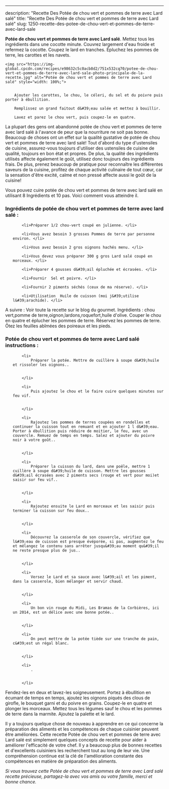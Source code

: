 ---
description: "Recette Des Potée de chou vert et pommes de terre avec Lard salé"
title: "Recette Des Potée de chou vert et pommes de terre avec Lard salé"
slug: 1250-recette-des-potee-de-chou-vert-et-pommes-de-terre-avec-lard-sale

<p>
	<strong>Potée de chou vert et pommes de terre avec Lard salé</strong>. 
	Mettez tous les ingrédients dans une cocotte minute. Couvrez largement d&#39;eau froide et refermez la cocotte. Coupez le lard en tranches. Épluchez les pommes de terre, les carottes et les navets.
</p>
<p>
	
	<img src="https://img-global.cpcdn.com/recipes/e98632c5c0acb8d2/751x532cq70/potee-de-chou-vert-et-pommes-de-terre-avec-lard-sale-photo-principale-de-la-recette.jpg" alt="Potée de chou vert et pommes de terre avec Lard salé" style="width: 100%;">
	
	
		Ajouter les carottes, le chou, le céleri, du sel et du poivre puis porter à ébullition.
	
		Remplissez un grand faitout d&#39;eau salée et mettez à bouillir.
	
		Lavez et parez le chou vert, puis coupez-le en quatre.
	
</p>

La plupart des gens ont abandonné potée de chou vert et pommes de terre avec lard salé à l'avance de peur que la nourriture ne soit pas bonne. Beaucoup de choses ont un effet sur la qualité gustative de potée de chou vert et pommes de terre avec lard salé! Tout d'abord du type d'ustensiles de cuisine, assurez-vous toujours d'utiliser des ustensiles de cuisine de qualité, toujours en bon état et propres. De plus, la qualité des ingrédients utilisés affecte également le goût, utilisez donc toujours des ingrédients frais. De plus, prenez beaucoup de pratique pour reconnaître les différentes saveurs de la cuisine, profitez de chaque activité culinaire de tout cœur, car la sensation d'être excité, calme et non pressé affecte aussi le goût de la cuisine!

<!--inarticleads1-->

Vous pouvez cuire potée de chou vert et pommes de terre avec lard salé en utilisant 8 Ingrédients et 10 pas. Voici comment vous atteindre il.

<h3>Ingrédients de potée de chou vert et pommes de terre avec lard salé :</h3>

<ol>
	
		<li>Préparer 1/2 chou-vert coupé en julienne. </li>
	
		<li>Vous avez besoin 3 grosses Pommes de terre par personne environ. </li>
	
		<li>Vous avez besoin 2 gros oignons hachés menu. </li>
	
		<li>Vous devez vous préparer 300 g gros Lard salé coupé en morceaux. </li>
	
		<li>Préparer 4 gousses d&#39;ail épluchée et écrasées. </li>
	
		<li>Fournir  Sel et poivre. </li>
	
		<li>Fournir 2 piments séchés (ceux de ma réserve). </li>
	
		<li>Utilisation  Huile de cuisson (moi j&#39;utilise l&#39;arachide). </li>
	
</ol>

A suivre : Voir toute la recette sur le blog du gourmet. Ingrédients : chou vert,pomme de terre,oignon,lardons,roquefort,huile d&#39;olive. Couper le chou en quatre et éplucher les pommes de terre. Réservez les pommes de terre. Ôtez les feuilles abîmées des poireaux et les pieds. 

<!--inarticleads2-->

<h3>Potée de chou vert et pommes de terre avec Lard salé instructions :</h3>

<ol>
	
		<li>
			Préparer la potée. Mettre de cuillère à soupe d&#39;huile et rissoler les oignons..
			
			
		</li>
	
		<li>
			Puis ajoutez le chou et le faire cuire quelques minutes sur feu vif.
			
			
		</li>
	
		<li>
			Rajoutez les pommes de terres coupées en rondelles et continuer la cuisson tout en remuant et en ajouter 1 l d&#39;eau. Porter à ébullition puis réduire de moitier, le feu, avec un couvercle. Remuez de temps en temps. Salez et ajouter du poivre noir à votre goût..
			
			
		</li>
	
		<li>
			Préparer la cuisson du lard, dans une poêle, mettre 1 cuillère à soupe d&#39;huile de cuisson. Mettre les gousses d&#39;ail écrasées avec 2 piments secs (rouge et vert pour moi)et saisir sur feu vif..
			
			
		</li>
	
		<li>
			Rajoutez ensuite le Lard en morceaux et les saisir puis terminer la cuisson sur feu doux..
			
			
		</li>
	
		<li>
			Découvrez la casserole de son couvercle, vérifiez que l&#39;eau de cuisson est presque évéporée, si pas, augmentez le feu et mélangez le contenu sans arrêter jusqu&#39;au moment qu&#39;il ne reste presque plus de jus..
			
			
		</li>
	
		<li>
			Versez le Lard et sa sauce avec l&#39;ail et les piment, dans la casserole, bien mélanger et servir chaud.
			
			
		</li>
	
		<li>
			Un bon vin rouge du Midi, Les Bramas de la Corbières, ici un 2014, est un délice avec une bonne potée..
			
			
		</li>
	
		<li>
			On peut mettre de la potée tiède sur une tranche de pain, c&#39;est un régal blanc.
			
			
		</li>
	
		<li>
			.
			
			
		</li>
	
</ol>

Fendez-les en deux et lavez-les soigneusement. Portez à ébullition en écumant de temps en temps, ajoutez les oignons piqués des clous de girofle, le bouquet garni et du poivre en grains. Coupez-le en quatre et plonger les morceaux. Mettez tous les légumes sauf le chou et les pommes de terre dans la marmite. Ajoutez la palette et le lard. 

<!--inarticleads1-->

<p>
Il y a toujours quelque chose de nouveau à apprendre en ce qui concerne la préparation des aliments et les compétences de chaque cuisinier peuvent être améliorées. Cette recette Potée de chou vert et pommes de terre avec Lard salé est simplement quelques concepts de recette pour aider à améliorer l'efficacité de votre chef. Il y a beaucoup plus de bonnes recettes et d'excellents cuisiniers les recherchent tout au long de leur vie. Une compréhension continue est la clé de l'amélioration constante des compétences en matière de préparation des aliments.
</p>

<p>
<i>Si vous trouvez cette Potée de chou vert et pommes de terre avec Lard salé recette précieuse, partagez-la avec vos amis ou votre famille, merci et bonne chance.</i>
</p>
